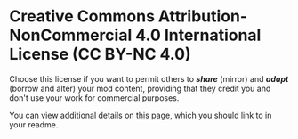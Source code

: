 # Creative Commons Attribution-NonCommercial 4.0 International License (CC BY-NC 4.0)

Choose this license if you want to permit others to **_share_** (mirror) and **_adapt_** (borrow and alter) your mod content, providing that they credit you and don't use your work for commercial purposes.

You can view additional details on [this page](https://creativecommons.org/licenses/by-nc/4.0/), which you should link to in your readme.
